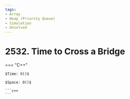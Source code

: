 ```yaml
---
tags:
- Array
- Heap (Priority Queue)
- Simulation
- Unsolved
---
```



# 2532. Time to Cross a Bridge

=== "C++"

    $Time: O()$

    $Space: O()$

    ```c++
    ```